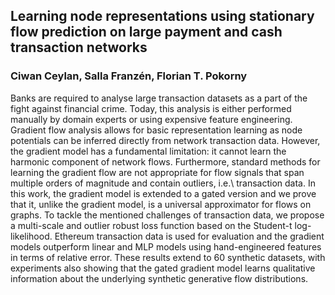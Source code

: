## Learning node representations using stationary flow prediction on large payment and cash transaction networks 
### Ciwan Ceylan, Salla Franzén, Florian T. Pokorny

Banks are required to analyse large transaction datasets as a part of the fight against financial crime. 
Today, this analysis is either performed manually by domain experts or using expensive feature engineering.
Gradient flow analysis allows for basic representation learning as node potentials can be inferred directly from network transaction data.
However, the gradient model has a fundamental limitation: it cannot learn the harmonic component of network flows. 
Furthermore, standard methods for learning the gradient flow are not appropriate for flow signals that span multiple orders of magnitude and contain outliers, i.e.\ transaction data.
In this work, the gradient model is extended to a gated version and we prove that it, unlike the gradient model, is a universal approximator for flows on graphs.
To tackle the mentioned challenges of transaction data, we propose a multi-scale and outlier robust loss function based on the Student-t log-likelihood.
Ethereum transaction data is used for evaluation and the gradient models outperform linear and MLP models using hand-engineered features in terms of relative error.
These results extend to 60 synthetic datasets, with experiments also showing that the gated gradient model learns qualitative information about the underlying synthetic generative flow distributions.

